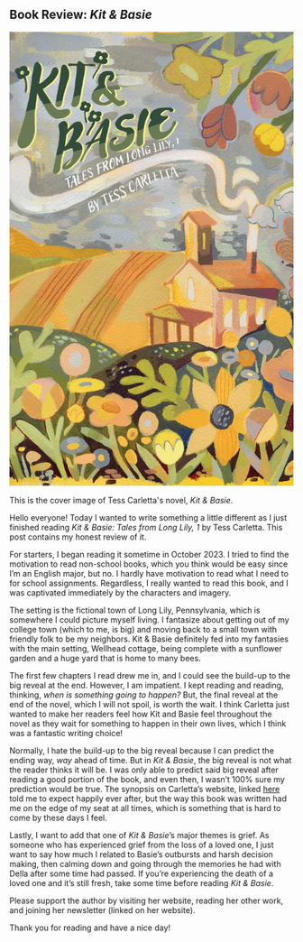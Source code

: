## Book Review: _Kit & Basie_

<p align="center">
  	<img src="https://raw.githubusercontent.com/a-barletta/a-barletta.github.io/main/images/Kit%20%26%20Basie%20Cover.png"/>
<p align="left">This is the cover image of Tess Carletta's novel, <em>Kit & Basie</em>.</p>
</p>

Hello everyone! Today I wanted to write something a little different as I just finished reading _Kit & Basie: Tales from Long Lily, 1_ by Tess Carletta. This post contains my honest review of it.

For starters, I began reading it sometime in October 2023. I tried to find the motivation to read non-school books, which you think would be easy since I’m an English major, but no. I hardly have motivation to read what I need to for school assignments. Regardless, I really wanted to read this book, and I was captivated immediately by the characters and imagery.

The setting is the fictional town of Long Lily, Pennsylvania, which is somewhere I could picture myself living. I fantasize about getting out of my college town (which to me, is big) and moving back to a small town with friendly folk to be my neighbors. Kit & Basie definitely fed into my fantasies with the main setting, Wellhead cottage, being complete with a sunflower garden and a huge yard that is home to many bees.

The first few chapters I read drew me in, and I could see the build-up to the big reveal at the end. However, I am impatient. I kept reading and reading, thinking, _when is something going to happen?_ But, the final reveal at the end of the novel, which I will not spoil, is worth the wait. I think Carletta just wanted to make her readers feel how Kit and Basie feel throughout the novel as they wait for something to happen in their own lives, which I think was a fantastic writing choice!

Normally, I hate the build-up to the big reveal because I can predict the ending way, _way_ ahead of time. But in _Kit & Basie_, the big reveal is not what the reader thinks it will be. I was only able to predict said big reveal after reading a good portion of the book, and even then, I wasn’t 100% sure my prediction would be true. The synopsis on Carletta’s website, linked [here](https://www.tesscarletta.com/book-inner) told me to expect happily ever after, but the way this book was written had me on the edge of my seat at all times, which is something that is hard to come by these days I feel.

Lastly, I want to add that one of _Kit & Basie_’s major themes is grief. As someone who has experienced grief from the loss of a loved one, I just want to say how much I related to Basie’s outbursts and harsh decision making, then calming down and going through the memories he had with Della after some time had passed. If you’re experiencing the death of a loved one and it’s still fresh, take some time before reading _Kit & Basie_.

Please support the author by visiting her website, reading her other work, and joining her newsletter (linked on her website).

Thank you for reading and have a nice day!
